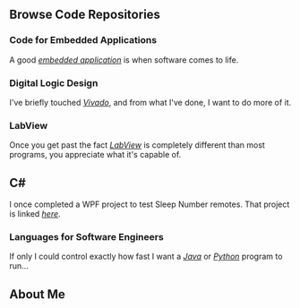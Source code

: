 ## Browse Code Repositories

### Code for Embedded Applications
A good *[embedded application](../embedded)* is when software comes to life.

### Digital Logic Design
I've briefly touched *[Vivado](../vivado)*, and from what I've done, I want to do more of it.

### LabView
Once you get past the fact *[LabView](../labview)* is completely different than most programs, you appreciate what it's capable of.

## C#
I once completed a WPF project to test Sleep Number remotes. That project is linked *[here](../c-sharp)*.

### Languages for Software Engineers
If only I could control exactly how fast I want a *[Java](../java)* or *[Python](../python)* program to run... 

## About Me
